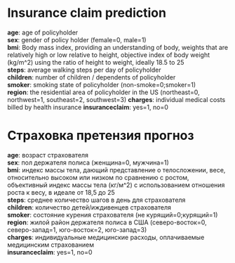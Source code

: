 # Insurance claim prediction

**age**: age of policyholder  
**sex**: gender of policy holder (female=0, male=1)  
**bmi**: Body mass index, providing an understanding of body, weights that are relatively high or low relative to height, objective index of body weight (kg/m^2) using the ratio of height to weight, ideally 18.5 to 25  
**steps**: average walking steps per day of policyholder  
**children**: number of children / dependents of policyholder  
**smoker**: smoking state of policyholder (non-smoke=0;smoker=1)  
**region**: the residential area of policyholder in the US (northeast=0, northwest=1, southeast=2, southwest=3)
**charges**: individual medical costs billed by health insurance
**insuranceclaim**: yes=1, no=0

# Страховка претензия прогноз

**age**: возраст страхователя  
**sex**: пол держателя полиса (женщина=0, мужчина=1)  
**bmi**: индекс массы тела, дающий представление о телосложении, весе, относительно высоком или низком по сравнению с ростом, объективный индекс массы тела (кг/м^2) с использованием отношения роста к весу, в идеале от 18,5 до 25  
**steps**: среднее количество шагов в день для страхователя  
**children**: количество детей/иждивенцев страхователя  
**smoker**: состояние курения страхователя (не курящий=0;курящий=1)  
**region**: жилой район держателя полиса в США (северо-восток=0, северо-запад=1, юго-восток=2, юго-запад=3)  
**charges**: индивидуальные медицинские расходы, оплачиваемые медицинским страхованием  
**insuranceclaim**: yes=1, no=0
